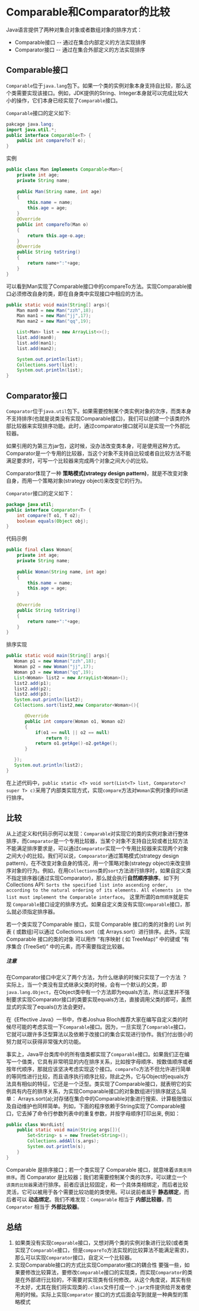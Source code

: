 # Comparable和Comparator的比较
Java语言提供了两种对集合对象或者数组对象的排序方式：
- Comparable接口 -- 通过在集合内部定义的方法实现排序
- Comparator接口 -- 通过在集合外部定义的方法实现排序

## Comparable接口
`Comparable`位于`java.lang`包下。如果一个类的实例对象本身支持自比较，那么这个类需要实现该接口。例如，JDK提供的String、Integer本身就可以完成比较大小的操作，它们本身已经实现了`Comparable`接口。

`Comparable`接口的定义如下:

```java
pakcage java.lang;
import java.util.*;
public interface Comparable<T> {
    public int compareTo(T o);
}
```

实例

```java
public class Man implements Comparable<Man>{
    private int age;
    private String name;
 
    public Man(String name, int age)
    {
        this.name = name;
        this.age = age;
    }
    @Override
    public int compareTo(Man o)
    {
        return this.age-o.age;
    }
    @Override
    public String toString()
    {
        return name+":"+age;
    }
}

```
可以看到Man实现了Comparable接口中的compareTo方法。实现Comparable接口必须修改自身的类，即在自身类中实现接口中相应的方法。
```java
public static void main(String[] args){
    Man man0 = new Man("zzh",18);
    Man man1 = new Man("jj",17);
    Man man2 = new Man("qq",19);

    List<Man> list = new ArrayList<>();
    list.add(man0);
    list.add(man1);
    list.add(man2);

    System.out.println(list);
    Collections.sort(list);
    System.out.println(list);
}

```


## Comparator接口
`Comparator`位于`java.util`包下。如果需要控制某个类实例对象的次序，而类本身不支持排序(也就是说类没有实现Comparable接口)，我们可以创建一个该类的外部比较器来实现排序功能。此时，通过comparator接口就可以是实现一个外部比较器。

如果引用的为第三方jar包，这时候，没办法改变类本身，可是使用这种方式。Comparator是一个专用的比较器，当这个对象不支持自比较或者自比较方法不能满足要求时，可写一个比较器来完成两个对象之间大小的比较。

Comparator体现了一种 **策略模式(strategy design pattern)**，就是不改变对象自身，而用一个策略对象(strategy object)来改变它的行为。

`Comparator`接口的定义如下：
```java
package java.util;
public interface Comparator<T> {
    int compare(T o1, T o2);
    boolean equals(Object obj);
}
```

代码示例

```java
public final class Woman{
    private int age;
    private String name;
 
    public Woman(String name, int age)
    {
        this.name = name;
        this.age = age;
    }
    
    @Override
    public String toString()
    {
        return name+":"+age;
    }
}

```
排序实现

```java
public static void main(String[] args){
   Woman p1 = new Woman("zzh",18);
   Woman p2 = new Woman("jj",17);
   Woman p3 = new Woman("qq",19);
   List<Woman> list2 = new ArrayList<Woman>();
   list2.add(p1);
   list2.add(p2);
   list2.add(p3);
   System.out.println(list2);
   Collections.sort(list2,new Comparator<Woman>(){

       @Override
       public int compare(Woman o1, Woman o2)
       {
           if(o1 == null || o2 == null)
               return 0;
           return o1.getAge()-o2.getAge();
       }

   });
   System.out.println(list2);
}
```
在上述代码中，`public static <T> void sort(List<T> list, Comparator<? super T> c)`采用了内部类实现方式，实现`compare`方法对`Woman`实例对象的list进行排序。


## 比较
从上述定义和代码示例可以发现：`Comparable`对实现它的类的实例对象进行整体排序，而`Comparator`是一个专用比较器，当某个对象不支持自比较或者比较方法不能满足排序要求是，可以通过`Comparator`实现一个专用比较器来实现两个对象之间大小的比较。我们可以说，`Compoarator`通过策略模式(strategy design pattern)，在不改变对象自身的情况，用一个策略对象(strategy object)来改变排序对象的行为。例如，在用`Collections`类的`sort`方法进行排序时，如果自定义类不指定排序器(通过实现Comparator)，那么就会执行**自然顺序排序**。如下列Collections API: `Sorts the specified list into ascending order, according to the natural ordering of its elements. All elements in the list must implement the Comparable interface`。 这里所谓的`自然顺序`就是实现 `Comparable`接口设定的排序方式。如果自定义类没有实现`Comparable`接口，那么就必须指定排序器。

若一个类实现了Comparable 接口，实现 Comparable 接口的类的对象的 List 列表 ( 或数组)可以通过 Collections.sort（或 Arrays.sort）进行排序。此外，实现 Comparable 接口的类的对象 可以用作 “有序映射 ( 如 TreeMap)” 中的键或 “有序集合 (TreeSet)” 中的元素，而不需要指定比较器。

##### 注意
在Comparator接口中定义了两个方法，为什么继承的时候只实现了一个方法 ？
实际上，当一个类没有显式继承父类的时候，会有一个默认的父类，即`java.lang.Object`，在Object类中有一个方法即为equals方法，所以这里并不强制要求实现Comparator接口的类要实现equals方法，直接调用父类的即可，虽然显式的实现了equals()方法会更好。

在《Effective Java》一书中，作者Joshua Bloch推荐大家在编写自定义类的时候尽可能的考虑实现一下`Comparable`接口。因为，一旦实现了`Comparable`接口，它就可以跟许多泛型算法以及依赖于改接口的集合实现进行协作。我们付出很小的努力就可以获得非常强大的功能。

事实上，Java平台类库中的所有值类都实现了`Comparable`接口。如果我们正在编写一个值类，它具有非常明显的内在排序关系，比如按字母顺序、按数值顺序或者按年代顺序，那就应该坚决考虑实现这个接口。`compareTo`方法不但允许进行简单的等同性进行比较，而且语序执行顺序比较，除此之外，它与Object的equals方法具有相似的特征，它还是一个泛型。类实现了Comparable接口，就表明它的实例具有内在的排序关系，为实现Comparable接口的对象数组进行排序就这么简单： Arrays.sort(a);对存储在集合中的Comparable对象进行搜索、计算极限值以及自动维护也同样简单。列如，下面的程序依赖于String实现了Comparable接口，它去掉了命令行参数列表中的重复参数，并按字母顺序打印出来, 例如：

```java
public class WordList{
    public static void main(String args[]){
        Set<String> s = new TreeSet<String>();
        Collections.addAll(s,args);
        System.out.println(s);
    }
}
```

Comparable 是排序接口；若一个类实现了 Comparable 接口，就意味着`该类支持排序`。而 Comparator 是比较器；我们若需要控制某个类的次序，可以建立一个 `该类的比较器`来进行排序。前者应该比较固定，和一个具体类相绑定，而后者比较灵活，它可以被用于各个需要比较功能的类使用。可以说前者属于 **静态绑定**，而后者可以 **动态绑定**。我们不难发现：`Comparable` 相当于 **内部比较器**，而 `Comparator` 相当于 **外部比较器**。

## 总结
1. 如果类没有实现`Comparable`接口，又想对两个类的实例对象进行比较(或者类实现了`Comparable`接口，但是`compareTo`方法实现的比较算法不能满足需求)， 那么可以实现`Comparator`接口，自定义一个比较器。
2. 实现Comparable接口的方式比实现Comparator接口的耦合性 要强一些，如果要修改比较算法，要修改`Comparable`接口的实现类，而实现`Comparator`的类是在外部进行比较的，不需要对实现类有任何修改。从这个角度说，其实有些不太好，尤其在我们将实现类的`.class`文件打成一个`.jar文`件提供给开发者使用的时候。实际上实现`Comparator` 接口的方式后面会写到就是一种典型的策略模式